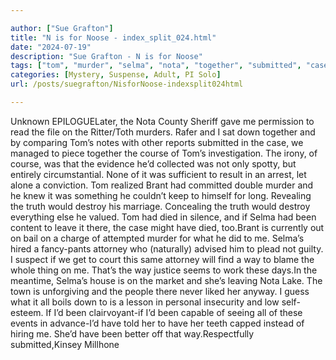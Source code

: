 ```yaml
---

author: ["Sue Grafton"]
title: "N is for Noose - index_split_024.html"
date: "2024-07-19"
description: "Sue Grafton - N is for Noose"
tags: ["tom", "murder", "selma", "nota", "together", "submitted", "case", "course", "truth", "would", "destroy", "died", "attorney", "way", "unknown", "epiloguelater", "county", "sheriff", "gave", "permission", "read", "file", "rafer", "sat", "comparing"]
categories: [Mystery, Suspense, Adult, PI Solo]
url: /posts/suegrafton/NisforNoose-indexsplit024html

---
```



Unknown
EPILOGUELater, the Nota County Sheriff gave me permission to read the file on the Ritter/Toth murders. Rafer and I sat down together and by comparing Tom’s notes with other reports submitted in the case, we managed to piece together the course of Tom’s investigation. The irony, of course, was that the evidence he’d collected was not only spotty, but entirely circumstantial. None of it was sufficient to result in an arrest, let alone a conviction. Tom realized Brant had committed double murder and he knew it was something he couldn’t keep to himself for long. Revealing the truth would destroy his marriage. Concealing the truth would destroy everything else he valued. Tom had died in silence, and if Selma had been content to leave it there, the case might have died, too.Brant is currently out on bail on a charge of attempted murder for what he did to me. Selma’s hired a fancy-pants attorney who (naturally) advised him to plead not guilty. I suspect if we get to court this same attorney will find a way to blame the whole thing on me. That’s the way justice seems to work these days.In the meantime, Selma’s house is on the market and she’s leaving Nota Lake. The town is unforgiving and the people there never liked her anyway. I guess what it all boils down to is a lesson in personal insecurity and low self-esteem. If I’d been clairvoyant-if I’d been capable of seeing all of these events in advance-I’d have told her to have her teeth capped instead of hiring me. She’d have been better off that way.Respectfully submitted,Kinsey Millhone
